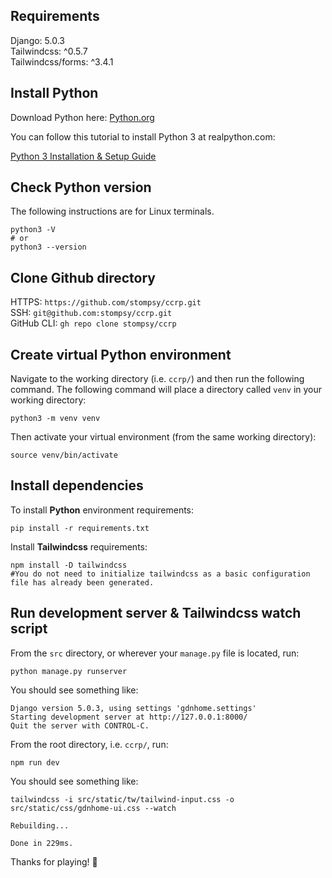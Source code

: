 ## Requirements

Django: 5.0.3  
Tailwindcss: ^0.5.7  
Tailwindcss/forms: ^3.4.1

## Install Python

Download Python here: [Python.org](https://www.python.org/downloads/release/python-3122/)

You can follow this tutorial to install Python 3 at realpython.com:

[Python 3 Installation & Setup Guide](https://realpython.com/installing-python/)

## Check Python version

The following instructions are for Linux terminals.

```shell
python3 -V
# or
python3 --version
```

## Clone Github directory

HTTPS: `https://github.com/stompsy/ccrp.git`  
SSH: `git@github.com:stompsy/ccrp.git`  
GitHub CLI: `gh repo clone stompsy/ccrp`

## Create virtual Python environment

Navigate to the working directory (i.e. `ccrp/`) and then run the following command. The following command will place a directory called `venv` in your working directory:

```shell
python3 -m venv venv
```

Then activate your virtual environment (from the same working directory):

```shell
source venv/bin/activate
```

## Install dependencies

To install **Python** environment requirements:

```shell
pip install -r requirements.txt
```

Install **Tailwindcss** requirements:

```shell
npm install -D tailwindcss
#You do not need to initialize tailwindcss as a basic configuration file has already been generated.
```

## Run development server & Tailwindcss watch script

From the `src` directory, or wherever your `manage.py` file is located, run:

```shell
python manage.py runserver
```

You should see something like:

```shell
Django version 5.0.3, using settings 'gdnhome.settings'
Starting development server at http://127.0.0.1:8000/
Quit the server with CONTROL-C.
```

From the root directory, i.e. `ccrp/`, run:

```shell
npm run dev
```

You should see something like:

```shell
tailwindcss -i src/static/tw/tailwind-input.css -o src/static/css/gdnhome-ui.css --watch

Rebuilding...

Done in 229ms.
```

Thanks for playing! :wave:
